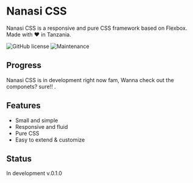 # Nanasi CSS
Nanasi CSS is a responsive and pure CSS framework based on Flexbox. Made with ❤️ in Tanzania.

![GitHub license](https://img.shields.io/github/license/Naereen/StrapDown.js.svg)
![Maintenance](https://img.shields.io/badge/Maintained%3F-yes-green.svg)


## Progress

Nanasi CSS is in development right now fam, Wanna check out the componets? sure!! .

## Features

* Small and simple
* Responsive and fluid
* Pure CSS
* Easy to extend & customize



## Status

In development v.0.1.0
